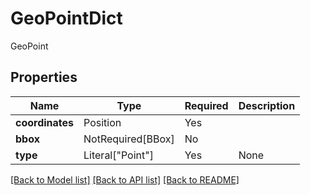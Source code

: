 # GeoPointDict

GeoPoint

## Properties
| Name | Type | Required | Description |
| ------------ | ------------- | ------------- | ------------- |
**coordinates** | Position | Yes |  |
**bbox** | NotRequired[BBox] | No |  |
**type** | Literal["Point"] | Yes | None |


[[Back to Model list]](../../README.md#documentation-for-models) [[Back to API list]](../../README.md#documentation-for-api-endpoints) [[Back to README]](../../README.md)
